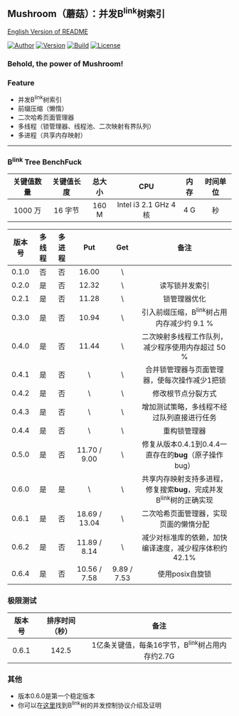## Mushroom（蘑菇）：并发B<sup>link</sup>树索引
[English Version of README](./README.en.md)

[![Author](https://img.shields.io/badge/Author-UncP-brightgreen.svg)](https://github.com/UncP)
[![Version](https://img.shields.io/badge/Version-0.6.4-blue.svg)]()
[![Build](https://img.shields.io/badge/Build-Passing-brightgreen.svg)](https://travis-ci.org/UncP/Mushroom)
[![License](https://img.shields.io/badge/License-BSD-red.svg)](./LICENSE)

### Behold, the power of Mushroom!

### Feature
+ 并发B<sup>link</sup>树索引
+ 前缀压缩（懒惰）
+ 二次哈希页面管理器
+ 多线程（锁管理器、线程池、二次映射有界队列）
+ 多进程（共享内存映射）

******

### B<sup>link</sup> Tree BenchFuck
|关键值数量|关键值长度| 总大小 |     CPU    |    内存   | 时间单位 |
|:-------:|:--------:|:------:|:----------:|:---------:|:--------:|
| 1000 万 |  16 字节 | 160 M| Intel i3 2.1 GHz 4 核|4 G| 秒 |

| 版本号 | 多线程 | 多进程 | Put | Get |           备注             |
|:------:|:-----:|:-----:|:--------:|:--:|:---------------------------:|
| 0.1.0  |  否  |  否  |   16.00    | \ ||
| 0.2.0  |  是  |  否  |   12.32    | \ |         读写锁并发索引          |
| 0.2.1  |  是  |  否  |   11.28    | \ |         锁管理器优化            |
| 0.3.0  |  是  |  否  |   10.94    | \ |引入前缀压缩，B<sup>link</sup>树占用内存减少约 9.1 %|
| 0.4.0  |  是  |  否  |   11.44    | \ |二次映射多线程工作队列，减少程序使用内存超过 50 %|
| 0.4.1  |  是  |  否  |     \      | \ |合并锁管理器与页面管理器，使每次操作减少1把锁|
| 0.4.2  |  是  |  否  |     \      | \ |修改根节点分裂方式|
| 0.4.3  |  是  |  否  |     \      | \ |增加测试策略，多线程不经过队列直接进行任务|
| 0.4.4  |  是  |  否  |     \      | \ |重构锁管理器|
| 0.5.0  |  是  |  否  |11.70 / 9.00| \ |修复从版本0.4.1到0.4.4一直存在的**bug**（原子操作bug）|
| 0.6.0  |  是  |  是  |     \      | \ |共享内存映射支持多进程，修复搜索**bug**，完成并发B<sup>link</sup>树的正确实现|
| 0.6.1  |  是  |  否  |18.69 / 13.04| \ |二次哈希页面管理器，实现页面的懒惰分配|
| 0.6.2  |  是  |  否  |11.89 / 8.14| \ |减少对标准库的依赖，加快编译速度，减少程序体积约42.1%|
| 0.6.4  |  是  |  否  |10.56 / 7.58|9.89 / 7.53|使用posix自旋锁|

### 极限测试
| 版本号 | 排序时间（秒）|           备注           |
|:------:|:-----------:|:--------------------------:|
| 0.6.1 | 142.5 | 1亿条关键值，每条16字节，B<sup>link</sup>树占用内存约2.7G |

### 其他
+ 版本0.6.0是第一个稳定版本
+ 你可以在[这里](https://zhuanlan.zhihu.com/p/24800198)找到B<sup>link</sup>树的并发控制协议介绍及证明
